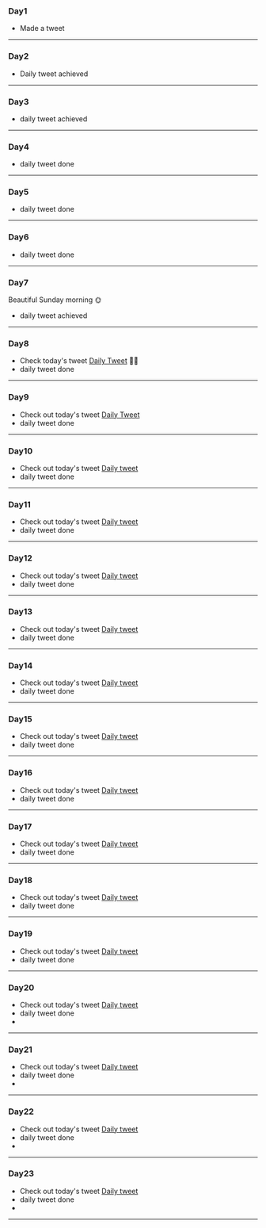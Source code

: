 ### Day1
- Made a tweet 
---
### Day2
- Daily tweet achieved
---

### Day3
- daily tweet achieved
---

### Day4
- daily tweet done
---

### Day5
- daily tweet done
---

### Day6
- daily tweet done
---

### Day7
Beautiful Sunday morning 🌞
- daily tweet achieved 
---

### Day8
- Check today's tweet [Daily Tweet](https://twitter.com/kellsonphilips/status/1574207593928871936?s=20&t=4IPLEXVFtZMazMRKJMzdEQ) 👍🏽
- daily tweet done
---

### Day9
- Check out today's tweet [Daily Tweet](https://twitter.com/kellsonphilips/status/1574587277518729216?s=20&t=nGEqTNqrb1n-tAR9ORtfeA)
- daily tweet done 
---

### Day10 
- Check out today's tweet [Daily tweet](https://twitter.com/kellsonphilips/status/1574965637180375041?s=20&t=g6Kyn_mdHtsDKW3BgYlJbg)
- daily tweet done
---

### Day11
- Check out today's tweet [Daily tweet](https://twitter.com/kellsonphilips/status/1575318284115005440?s=20&t=k-H8txxyEODwqfGv_8rvYQ)
- daily tweet done
---

### Day12
- Check out today's tweet [Daily tweet](https://twitter.com/kellsonphilips/status/1575681281140330496?s=20&t=D0v--omhHQhCdru8QoLsSA)
- daily tweet done
---

### Day13
- Check out today's tweet [Daily tweet](https://twitter.com/kellsonphilips/status/1576044376480157697?s=20&t=Jni8_srl-h_3YAX_6YP15Q)
- daily tweet done
---

### Day14
- Check out today's tweet [Daily tweet](https://twitter.com/kellsonphilips/status/1576452830529216512?s=20&t=74Z0f6P4fYEqMQtGMQ7XdQ)
- daily tweet done
---

### Day15
- Check out today's tweet [Daily tweet](https://twitter.com/kellsonphilips/status/1576770926485467136?s=20&t=YswhtASxyGBsYLg7vmknWg)
- daily tweet done
---

### Day16
- Check out today's tweet [Daily tweet](https://twitter.com/kellsonphilips/status/1577131391837298689?s=20&t=k4wZ9BkFVcCaBh-ABpUUGw)
- daily tweet done
---

### Day17
- Check out today's tweet [Daily tweet](https://twitter.com/kellsonphilips/status/1577487924572344320?s=20&t=dvAbS4pjTyWd1-Trq2Ybnw)
- daily tweet done
---

### Day18
- Check out today's tweet [Daily tweet](https://twitter.com/kellsonphilips/status/1577886162286419968?s=20&t=O_4w1O0NhiA7qj5l42qEhg)
- daily tweet done
---

### Day19
- Check out today's tweet [Daily tweet](https://twitter.com/kellsonphilips/status/1578223779159085056?s=20&t=6UgyAUeL9YfdLTCsJAtBTA)
- daily tweet done
---

### Day20
- Check out today's tweet [Daily tweet][def]
- daily tweet done
- [def]: https://twitter.com/kellsonphilips/status/1578606644405342209?s=20&t=7R6Fmt9LTiyAQC-3MrbILw
---

### Day21
- Check out today's tweet [Daily tweet][def]
- daily tweet done
- [def]: https://twitter.com/kellsonphilips/status/1579008636206346240?s=20&t=d_MPSIAD2EWqikdDwd69OA
---

### Day22
- Check out today's tweet [Daily tweet][def]
- daily tweet done
- [def]: https://twitter.com/kellsonphilips/status/1579316127238606849?s=20&t=sXZc-YhDhRG8u0VjnvkOwg
---

### Day23
- Check out today's tweet [Daily tweet][def]
- daily tweet done
- [def]: https://twitter.com/kellsonphilips/status/1579698395505385473?s=20&t=W5A_6-_XBiF4EwuuoDzrCQ
---
